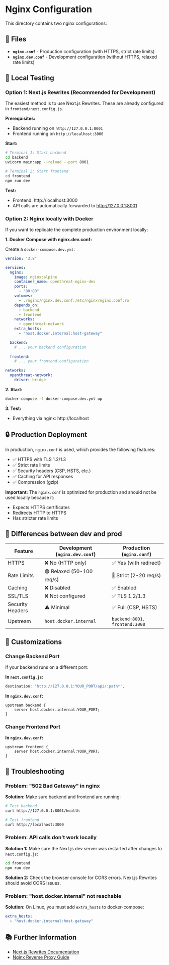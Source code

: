 # Nginx Configuration

This directory contains two nginx configurations:

## 📁 Files

- **`nginx.conf`** - Production configuration (with HTTPS, strict rate limits)
- **`nginx.dev.conf`** - Development configuration (without HTTPS, relaxed rate limits)

## 🚀 Local Testing

### Option 1: Next.js Rewrites (Recommended for Development)

The easiest method is to use Next.js Rewrites. These are already configured in `frontend/next.config.js`.

**Prerequisites:**
- Backend running on `http://127.0.0.1:8001`
- Frontend running on `http://localhost:3000`

**Start:**
```bash
# Terminal 1: Start backend
cd backend
uvicorn main:app --reload --port 8001

# Terminal 2: Start frontend
cd frontend
npm run dev
```

**Test:**
- Frontend: http://localhost:3000
- API calls are automatically forwarded to http://127.0.0.1:8001

### Option 2: Nginx locally with Docker

If you want to replicate the complete production environment locally:

**1. Docker Compose with nginx.dev.conf:**

Create a `docker-compose.dev.yml`:

```yaml
version: '3.8'

services:
  nginx:
    image: nginx:alpine
    container_name: openthreat-nginx-dev
    ports:
      - "80:80"
    volumes:
      - ./nginx/nginx.dev.conf:/etc/nginx/nginx.conf:ro
    depends_on:
      - backend
      - frontend
    networks:
      - openthreat-network
    extra_hosts:
      - "host.docker.internal:host-gateway"

  backend:
    # ... your backend configuration
    
  frontend:
    # ... your frontend configuration

networks:
  openthreat-network:
    driver: bridge
```

**2. Start:**
```bash
docker-compose -f docker-compose.dev.yml up
```

**3. Test:**
- Everything via nginx: http://localhost

## 🔒 Production Deployment

In production, `nginx.conf` is used, which provides the following features:

- ✅ HTTPS with TLS 1.2/1.3
- ✅ Strict rate limits
- ✅ Security headers (CSP, HSTS, etc.)
- ✅ Caching for API responses
- ✅ Compression (gzip)

**Important:** The `nginx.conf` is optimized for production and should not be used locally because it:
- Expects HTTPS certificates
- Redirects HTTP to HTTPS
- Has stricter rate limits

## 🔄 Differences between dev and prod

| Feature | Development (`nginx.dev.conf`) | Production (`nginx.conf`) |
|---------|-------------------------------|---------------------------|
| HTTPS | ❌ No (HTTP only) | ✅ Yes (with redirect) |
| Rate Limits | 🟢 Relaxed (50-100 req/s) | 🔴 Strict (2-20 req/s) |
| Caching | ❌ Disabled | ✅ Enabled |
| SSL/TLS | ❌ Not configured | ✅ TLS 1.2/1.3 |
| Security Headers | ⚠️ Minimal | ✅ Full (CSP, HSTS) |
| Upstream | `host.docker.internal` | `backend:8001`, `frontend:3000` |

## 📝 Customizations

### Change Backend Port

If your backend runs on a different port:

**In `next.config.js`:**
```javascript
destination: 'http://127.0.0.1:YOUR_PORT/api/:path*',
```

**In `nginx.dev.conf`:**
```nginx
upstream backend {
    server host.docker.internal:YOUR_PORT;
}
```

### Change Frontend Port

**In `nginx.dev.conf`:**
```nginx
upstream frontend {
    server host.docker.internal:YOUR_PORT;
}
```

## 🐛 Troubleshooting

### Problem: "502 Bad Gateway" in nginx

**Solution:** Make sure backend and frontend are running:
```bash
# Test backend
curl http://127.0.0.1:8001/health

# Test frontend
curl http://localhost:3000
```

### Problem: API calls don't work locally

**Solution 1:** Make sure the Next.js dev server was restarted after changes to `next.config.js`:
```bash
cd frontend
npm run dev
```

**Solution 2:** Check the browser console for CORS errors. Next.js Rewrites should avoid CORS issues.

### Problem: "host.docker.internal" not reachable

**Solution:** On Linux, you must add `extra_hosts` to docker-compose:
```yaml
extra_hosts:
  - "host.docker.internal:host-gateway"
```

## 📚 Further Information

- [Next.js Rewrites Documentation](https://nextjs.org/docs/api-reference/next.config.js/rewrites)
- [Nginx Reverse Proxy Guide](https://docs.nginx.com/nginx/admin-guide/web-server/reverse-proxy/)
